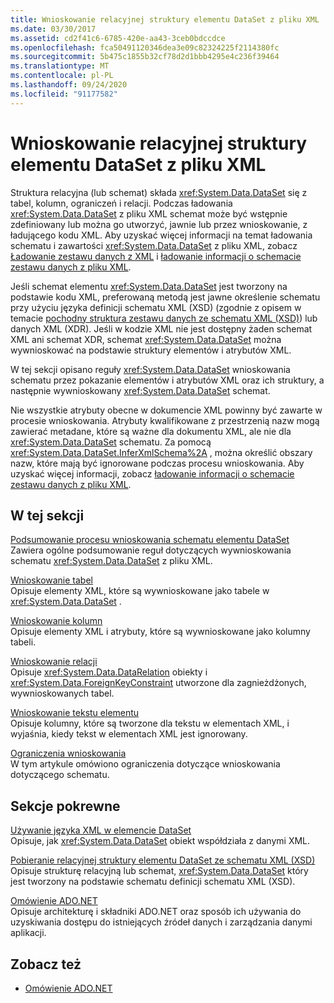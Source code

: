 ```yaml
---
title: Wnioskowanie relacyjnej struktury elementu DataSet z pliku XML
ms.date: 03/30/2017
ms.assetid: cd2f41c6-6785-420e-aa43-3ceb0bdccdce
ms.openlocfilehash: fca50491120346dea3e09c82324225f2114380fc
ms.sourcegitcommit: 5b475c1855b32cf78d2d1bbb4295e4c236f39464
ms.translationtype: MT
ms.contentlocale: pl-PL
ms.lasthandoff: 09/24/2020
ms.locfileid: "91177582"
---
```

# <a name="inferring-dataset-relational-structure-from-xml"></a>Wnioskowanie relacyjnej struktury elementu DataSet z pliku XML

Struktura relacyjna (lub schemat) składa <xref:System.Data.DataSet> się z tabel, kolumn, ograniczeń i relacji. Podczas ładowania <xref:System.Data.DataSet> z pliku XML schemat może być wstępnie zdefiniowany lub można go utworzyć, jawnie lub przez wnioskowanie, z ładującego kodu XML. Aby uzyskać więcej informacji na temat ładowania schematu i zawartości <xref:System.Data.DataSet> z pliku XML, zobacz [Ładowanie zestawu danych z XML](loading-a-dataset-from-xml.md) i [ładowanie informacji o schemacie zestawu danych z pliku XML](loading-dataset-schema-information-from-xml.md).  
  
 Jeśli schemat elementu <xref:System.Data.DataSet> jest tworzony na podstawie kodu XML, preferowaną metodą jest jawne określenie schematu przy użyciu języka definicji schematu XML (XSD) (zgodnie z opisem w temacie [pochodny struktura zestawu danych ze schematu XML (XSD)](deriving-dataset-relational-structure-from-xml-schema-xsd.md)) lub danych XML (XDR). Jeśli w kodzie XML nie jest dostępny żaden schemat XML ani schemat XDR, schemat <xref:System.Data.DataSet> można wywnioskować na podstawie struktury elementów i atrybutów XML.  
  
 W tej sekcji opisano reguły <xref:System.Data.DataSet> wnioskowania schematu przez pokazanie elementów i atrybutów XML oraz ich struktury, a następnie wywnioskowany <xref:System.Data.DataSet> schemat.  
  
 Nie wszystkie atrybuty obecne w dokumencie XML powinny być zawarte w procesie wnioskowania. Atrybuty kwalifikowane z przestrzenią nazw mogą zawierać metadane, które są ważne dla dokumentu XML, ale nie dla <xref:System.Data.DataSet> schematu. Za pomocą <xref:System.Data.DataSet.InferXmlSchema%2A> , można określić obszary nazw, które mają być ignorowane podczas procesu wnioskowania. Aby uzyskać więcej informacji, zobacz [ładowanie informacji o schemacie zestawu danych z pliku XML](loading-dataset-schema-information-from-xml.md).  
  
## <a name="in-this-section"></a>W tej sekcji  

 [Podsumowanie procesu wnioskowania schematu elementu DataSet](summary-of-the-dataset-schema-inference-process.md)  
 Zawiera ogólne podsumowanie reguł dotyczących wywnioskowania schematu <xref:System.Data.DataSet> z pliku XML.  
  
 [Wnioskowanie tabel](inferring-tables.md)  
 Opisuje elementy XML, które są wywnioskowane jako tabele w <xref:System.Data.DataSet> .  
  
 [Wnioskowanie kolumn](inferring-columns.md)  
 Opisuje elementy XML i atrybuty, które są wywnioskowane jako kolumny tabeli.  
  
 [Wnioskowanie relacji](inferring-relationships.md)  
 Opisuje <xref:System.Data.DataRelation> obiekty i <xref:System.Data.ForeignKeyConstraint> utworzone dla zagnieżdżonych, wywnioskowanych tabel.  
  
 [Wnioskowanie tekstu elementu](inferring-element-text.md)  
 Opisuje kolumny, które są tworzone dla tekstu w elementach XML, i wyjaśnia, kiedy tekst w elementach XML jest ignorowany.  
  
 [Ograniczenia wnioskowania](inference-limitations.md)  
 W tym artykule omówiono ograniczenia dotyczące wnioskowania dotyczącego schematu.  
  
## <a name="related-sections"></a>Sekcje pokrewne  

 [Używanie języka XML w elemencie DataSet](using-xml-in-a-dataset.md)  
 Opisuje, jak <xref:System.Data.DataSet> obiekt współdziała z danymi XML.  
  
 [Pobieranie relacyjnej struktury elementu DataSet ze schematu XML (XSD)](deriving-dataset-relational-structure-from-xml-schema-xsd.md)  
 Opisuje strukturę relacyjną lub schemat, <xref:System.Data.DataSet> który jest tworzony na podstawie schematu definicji schematu XML (XSD).  
  
 [Omówienie ADO.NET](../ado-net-overview.md)  
 Opisuje architekturę i składniki ADO.NET oraz sposób ich używania do uzyskiwania dostępu do istniejących źródeł danych i zarządzania danymi aplikacji.  
  
## <a name="see-also"></a>Zobacz też

- [Omówienie ADO.NET](../ado-net-overview.md)
